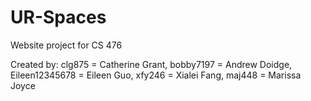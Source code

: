 # UR-Spaces
 Website project for CS 476

Created by:
clg875 = Catherine Grant,
bobby7197 = Andrew Doidge,
Eileen12345678 = Eileen Guo,
xfy246 = Xialei Fang,
maj448 = Marissa Joyce
